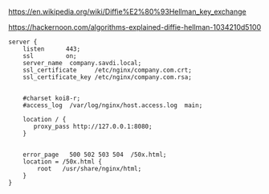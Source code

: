 https://en.wikipedia.org/wiki/Diffie%E2%80%93Hellman_key_exchange

https://hackernoon.com/algorithms-explained-diffie-hellman-1034210d5100

```
server {
    listen      443;
    ssl         on;
    server_name  company.savdi.local;
    ssl_certificate     /etc/nginx/company.com.crt;
    ssl_certificate_key /etc/nginx/company.com.rsa;


    #charset koi8-r;
    #access_log  /var/log/nginx/host.access.log  main;

    location / {
       proxy_pass http://127.0.0.1:8080;
    }


    error_page   500 502 503 504  /50x.html;
    location = /50x.html {
        root   /usr/share/nginx/html;
    }
}
```
